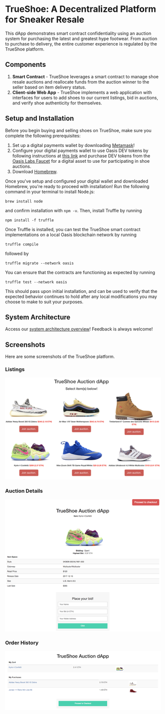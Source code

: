 # TrueShoe: A Decentralized Platform for Sneaker Resale

This dApp demonstrates smart contract confidentiality using an auction system for purchasing the latest and greatest hype footwear. From auction to purchase to delivery, the entire customer experience is regulated by the TrueShoe platform.

## Components

1. **Smart Contract** - TrueShoe leverages a smart contract to manage shoe resale auctions and reallocate funds from the auction winner to the seller based on item delivery status.
2. **Client-side Web App** - TrueShoe implements a web application with interfaces for users to add shoes to our current listings, bid in auctions, and verify shoe authenticity for themselves.

## Setup and Installation

Before you begin buying and selling shoes on TrueShoe, make sure you complete the following prerequisites:

1. Set up a digital payments wallet by downloading [Metamask](https://metamask.io/)!
2. Configure your digital payments wallet to use Oasis DEV tokens by following instructions at [this link](https://docs.oasiscloud.io/en/latest/quickstart-guide/) and purchase DEV tokens from the [Oasis Labs Faucet](https://faucet.oasiscloud.io/) for a digital asset to use for participating in shoe auctions.
3. Download [Homebrew](https://brew.sh/).

Once you've setup and configured your digital wallet and downloaded Homebrew, you're ready to proceed with installation! Run the following command in your terminal to install Node.js:

```
brew install node
```
and confirm installation with `npm -v`. Then, install Truffle by running

```
npm install -f truffle
```

Once Truffle is installed, you can test the TrueShoe smart contract implementations on a local Oasis blockchain network by running

```
truffle compile
```

followed by

```
truffle migrate --network oasis
```

You can ensure that the contracts are functioning as expected by running 

```
truffle test --network oasis
```

This should pass upon initial installation, and can be used to verify that the expected behavior continues to hold after any local modifications you may choose to make to suit your purposes.

## System Architecture

Access our [system architecture overview](assets/trueshoe_arch.pdf)! Feedback is always welcome!

## Screenshots

Here are some screenshots of the TrueShoe platform.

### Listings

![Alt text](assets/images/dapp.png)

### Auction Details
![Alt text](assets/images/auction.png)

### Order History
![Alt text](assets/images/dapp_purchases.png)
